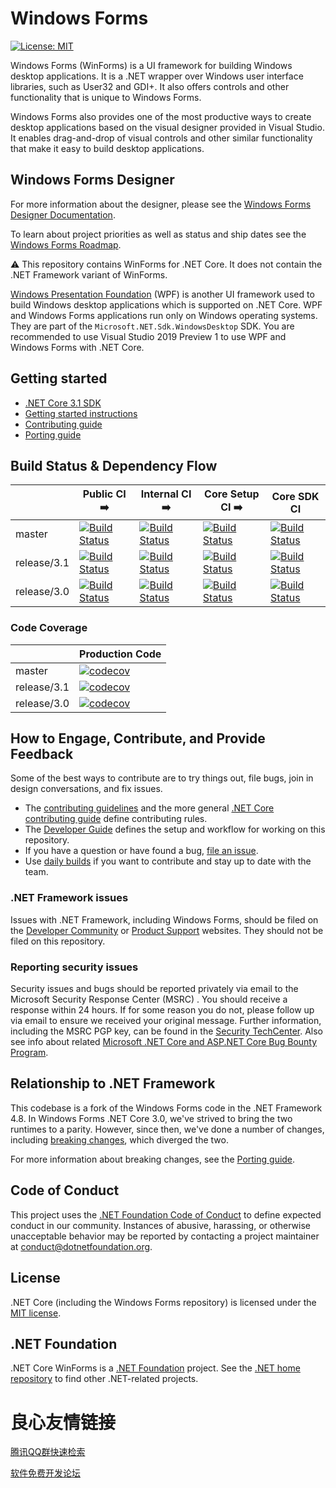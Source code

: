 # Windows Forms

[![License: MIT](https://img.shields.io/badge/License-MIT-green.svg)](https://github.com/dotnet/winforms/blob/master/LICENSE.TXT)

Windows Forms (WinForms) is a UI framework for building Windows desktop applications. It is a .NET wrapper over Windows user interface libraries, such as User32 and GDI+. It also offers controls and other functionality that is unique to Windows Forms.

Windows Forms also provides one of the most productive ways to create desktop applications based on the visual designer provided in Visual Studio. It enables drag-and-drop of visual controls and other similar functionality that make it easy to build desktop applications.

## Windows Forms Designer
For more information about the designer, please see the [Windows Forms Designer Documentation](Documentation/winforms-designer.md).

To learn about project priorities as well as status and ship dates see the [Windows Forms Roadmap](roadmap.md).

:warning: This repository contains WinForms for .NET Core. It does not contain the .NET Framework variant of WinForms.

[Windows Presentation Foundation](https://github.com/dotnet/wpf) (WPF) is another UI framework used to build Windows desktop applications which is supported on .NET Core. WPF and Windows Forms applications  run only on Windows operating systems. They are part of the `Microsoft.NET.Sdk.WindowsDesktop` SDK. You are recommended to use Visual Studio 2019 Preview 1 to use WPF and Windows Forms with .NET Core.

## Getting started

* [.NET Core 3.1 SDK](https://dotnet.microsoft.com/download/dotnet-core/3.1)
* [Getting started instructions][getting-started]
* [Contributing guide][contributing]
* [Porting guide][porting-guidelines]

## Build Status & Dependency Flow

|               | Public CI                                  :arrow_right:  | Internal CI                                    :arrow_right:  | Core Setup CI                                     :arrow_right:  | Core SDK CI                                                   |
|-------------  |---------------------------------------------------------  |-------------------------------------------------------------  |----------------------------------------------------------------  |-------------------------------------------------------------  |
| master        | [![Build Status][master-public-build]][public-build]      | [![Build Status][master-internal-build]][internal-build]      | [![Build Status][master-core-setup-build]][core-setup-build]     | [![Build Status][master-core-sdk-build]][core-sdk-build]      |
| release/3.1   | [![Build Status][release31-public-build]][public-build]   | [![Build Status][release31-internal-build]][internal-build]   | [![Build Status][release31-core-setup-build]][core-setup-build]  | [![Build Status][release31-core-sdk-build]][core-sdk-build]   |
| release/3.0   | [![Build Status][release3-public-build]][public-build]    | [![Build Status][release3-internal-build]][internal-build]    | [![Build Status][release3-core-setup-build]][core-setup-build]   | [![Build Status][release3-core-sdk-build]][core-sdk-build]    |

### Code Coverage

|               | Production Code                                   | 
|-------------  |-------------------------------------------------  |
| master        | [![codecov][master-coverage-prod]][coverage]      |
| release/3.1   | [![codecov][release31-coverage-prod]][coverage]   |
| release/3.0   | [![codecov][release3-coverage-prod]][coverage]    |


## How to Engage, Contribute, and Provide Feedback

Some of the best ways to contribute are to try things out, file bugs, join in design conversations, and fix issues.

* The [contributing guidelines][contributing] and the more general [.NET Core contributing guide](https://github.com/dotnet/corefx/blob/master/Documentation/project-docs/contributing.md) define contributing rules.
* The [Developer Guide](Documentation/developer-guide.md) defines the setup and workflow for working on this repository.
* If you have a question or have found a bug, [file an issue](https://github.com/dotnet/winforms/issues/new?template=bug_report.md).
* Use [daily builds][getting-started] if you want to contribute and stay up to date with the team.

### .NET Framework issues

Issues with .NET Framework, including Windows Forms, should be filed on the [Developer Community](https://developercommunity.visualstudio.com/spaces/61/index.html) or [Product Support](https://support.microsoft.com/en-us/contactus?ws=support) websites. They should not be filed on this repository.

### Reporting security issues

Security issues and bugs should be reported privately via email to the Microsoft Security Response Center (MSRC)  . You should receive a response within 24 hours. If for some reason you do not, please follow up via email to ensure we received your original message. Further information, including the MSRC PGP key, can be found in the [Security TechCenter](https://www.microsoft.com/msrc/faqs-report-an-issue). Also see info about related [Microsoft .NET Core and ASP.NET Core Bug Bounty Program](https://www.microsoft.com/msrc/bounty-dot-net-core).

## Relationship to .NET Framework

This codebase is a fork of the Windows Forms code in the .NET Framework 4.8. In Windows Forms .NET Core 3.0, we've strived to bring the two runtimes to a parity. However, since then, we've done a number of changes, including [breaking changes](https://docs.microsoft.com/dotnet/core/compatibility/winforms), which diverged the two.

For more information about breaking changes, see the [Porting guide][porting-guidelines].

## Code of Conduct

This project uses the [.NET Foundation Code of Conduct](https://dotnetfoundation.org/code-of-conduct) to define expected conduct in our community. Instances of abusive, harassing, or otherwise unacceptable behavior may be reported by contacting a project maintainer at conduct@dotnetfoundation.org.

## License

.NET Core (including the Windows Forms repository) is licensed under the [MIT license](LICENSE.TXT).

## .NET Foundation

.NET Core WinForms is a [.NET Foundation](https://www.dotnetfoundation.org/projects) project. 
See the [.NET home repository](https://github.com/Microsoft/dotnet) to find other .NET-related projects.

[getting-started]: Documentation/getting-started.md
[contributing]: Documentation/contributing.md
[porting-guidelines]: Documentation/porting-guidelines.md

[master-public-build]: https://dev.azure.com/dnceng/public/_apis/build/status/267?branchName=master
[release3-public-build]: https://dev.azure.com/dnceng/public/_apis/build/status/267?branchName=release%2f3.0
[release31-public-build]: https://dev.azure.com/dnceng/public/_apis/build/status/267?branchName=release%2f3.1
[public-build]: https://dnceng.visualstudio.com/public/_build?definitionId=267

[master-internal-build]: https://dev.azure.com/dnceng/internal/_apis/build/status/164?branchName=master
[release3-internal-build]: https://dev.azure.com/dnceng/internal/_apis/build/status/164?branchName=release%2f3.0
[release31-internal-build]: https://dev.azure.com/dnceng/internal/_apis/build/status/164?branchName=release%2f3.1
[internal-build]: https://dnceng.visualstudio.com/internal/_build?definitionId=164

[master-core-setup-build]: https://dev.azure.com/dnceng/internal/_apis/build/status/288?branchName=master
[release3-core-setup-build]: https://dev.azure.com/dnceng/internal/_apis/build/status/288?branchName=release%2f3.0
[release31-core-setup-build]: https://dev.azure.com/dnceng/internal/_apis/build/status/288?branchName=release%2f3.1
[core-setup-build]: https://dev.azure.com/dnceng/internal/_build?definitionId=288

[master-core-sdk-build]: https://dev.azure.com/dnceng/internal/_apis/build/status/286?branchName=master
[release3-core-sdk-build]: https://dev.azure.com/dnceng/internal/_apis/build/status/286?branchName=release%2f3.0.1xx
[release31-core-sdk-build]: https://dev.azure.com/dnceng/internal/_apis/build/status/286?branchName=release%2f3.1.1xx
[core-sdk-build]: https://dev.azure.com/dnceng/internal/_build?definitionId=286

[master-coverage-prod]: https://codecov.io/gh/dotnet/winforms/branch/master/graph/badge.svg?flag=production
[release3-coverage-prod]: https://codecov.io/gh/dotnet/winforms/branch/release%2F3.0/graph/badge.svg?flag=production
[release31-coverage-prod]: https://codecov.io/gh/dotnet/winforms/branch/release%2F3.1/graph/badge.svg?flag=production
[coverage]: https://codecov.io/gh/dotnet/winforms


 # 良心友情链接

[腾讯QQ群快速检索](http://u.720life.cn/s/8cf73f7c)

[软件免费开发论坛](http://u.720life.cn/s/bbb01dc0)